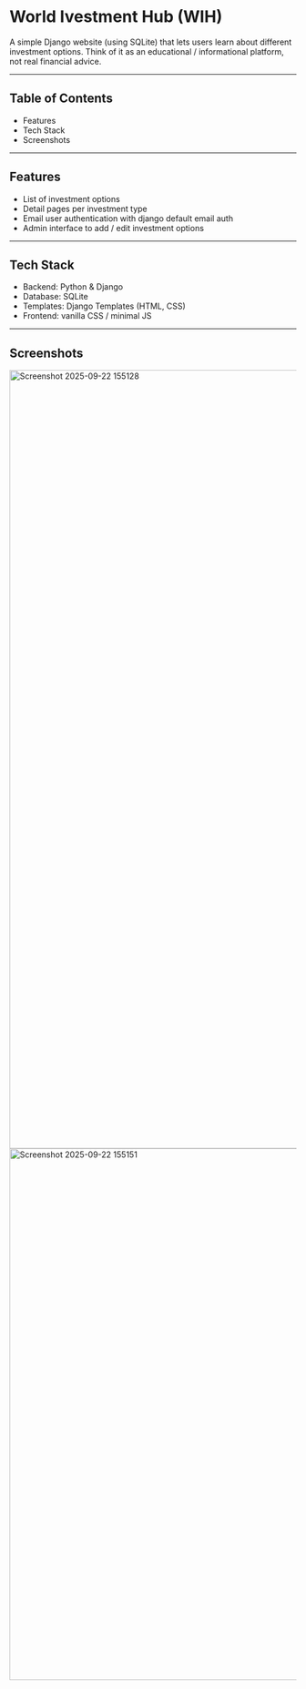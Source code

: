 # World Ivestment Hub (WIH)

A simple Django website (using SQLite) that lets users learn about different investment options. Think of it as an educational / informational platform, not real financial advice.

---

## Table of Contents

- Features  
- Tech Stack  
- Screenshots

---

## Features

- List of investment options
- Detail pages per investment type
- Email user authentication with django default email auth
- Admin interface to add / edit investment options  

---

## Tech Stack

- Backend: Python & Django  
- Database: SQLite  
- Templates: Django Templates (HTML, CSS)  
- Frontend: vanilla CSS / minimal JS

---

## Screenshots

<img width="1595" height="1368" alt="Screenshot 2025-09-22 155128" src="https://github.com/user-attachments/assets/109fb985-5272-4999-952e-39f928a31132" />
<img width="1597" height="934" alt="Screenshot 2025-09-22 155151" src="https://github.com/user-attachments/assets/a11b27d8-1cd9-4d22-a462-af6ed82d2bed" />

